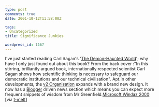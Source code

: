 ```yaml
---
type: post
comments: true
date: 2001-10-12T11:58:00Z

tags:
- Uncategorized
title: Significance Junkies

wordpress_id: 1167
---
```


I've just started reading Carl Sagan's '[The Demon-Haunted World](http://www.amazon.co.uk/exec/obidos/ASIN/0747251568/o/qid=/sr=8-1/ref=sr_aps_b_1_1/026-7934747-6786021)'; why have I only just found out about this book? From the back cover :"In this stirring, brilliantly argued book, internationally respected scientist Carl Sagan shows how scientific thinking is necessary to safeguard our democratic institutions and our technical civilisation". Apt.In other developments, the [v2 Organisation](http://www.v-2.org/) expands with a brand new design. It now has a [Blogger](http://www.blogger.com/) driven news section which means you can expect more frequent snippets of wisdom from Mr Greenfield.[Microsoft Windaz 2000](http://www.t-melt.com/windaz.html) [via [t-melt](http://www.t-melt.com)]
